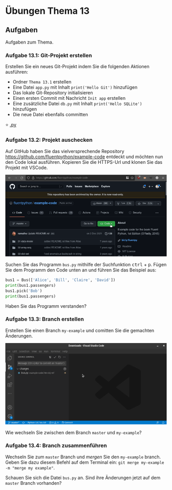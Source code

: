 # Übungen Thema 13

## Aufgaben

Aufgaben zum Thema.

### Aufgabe 13.1: Git-Projekt erstellen

Erstellen Sie ein neues Git-Projekt indem Sie die folgenden Aktionen ausführen:

* Ordner `Thema 13.1` erstellen
* Eine Datei `app.py` mit Inhalt `print('Hello Git')` hinzufügen
* Das lokale Git-Repository initialisieren
* Einen ersten Commit mit Nachricht `Init app` erstellen
* Eine zusätzliche Datei `db.py` mit Inhalt `print('Hello SQLite')` hinzufügen
* Die neue Datei ebenfalls committen

⭐ [.py](https://github.com/janikvonrotz/python.casa/blob/main/topic-13/)

### Aufgabe 13.2: Projekt auschecken

Auf GitHub haben Sie das vielversprechende Repository <https://github.com/fluentpython/example-code> entdeckt und möchten nun den Code lokal ausführen. Kopieren Sie die HTTPS-Url und klonen Sie das Projekt mit VSCode.

![git-clone](../git-clone.gif)

Suchen Sie das Programm `bus.py` mithilfe der Suchfunktion <kbd>ctrl</kbd> + <kbd>p</kbd>. Fügen Sie dem Programm den Code unten an und führen Sie das Beispiel aus:

```python
bus1 = Bus(['Alice', 'Bill', 'Claire', 'David'])
print(bus1.passengers)
bus1.pick('Bob')
print(bus1.passengers)
```

Haben Sie das Programm verstanden?

### Aufgabe 13.3: Branch erstellen

Erstellen Sie einen Branch `my-example` und comitten Sie die gemachten Änderungen.

![git-branch](../git-branch.gif)

Wie wechseln Sie zwischen dem Branch `master` und `my-example`?

### Aufgabe 13.4: Branch zusammenführen

Wechseln Sie zum `master` Branch und *mergen* Sie den `my-example` branch. Geben Sie dazu diesem Befehl auf dem Terminal ein: `git merge my-example -m "merge my example"`.

Schauen Sie sich die Datei `bus.py` an. Sind ihre Änderungen jetzt auf dem `master` Branch vorhanden?